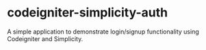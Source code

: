 # codeigniter-simplicity-auth
A simple application to demonstrate login/signup functionality using Codeigniter and Simplicity.
